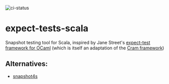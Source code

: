 ![ci-status](https://github.com/NyuB/expect-tests-scala/actions/workflows/ci.yml/badge.svg)
# expect-tests-scala

Snapshot testing tool for Scala, inspired by Jane Street's [expect-test framework for OCaml](https://github.com/janestreet/ppx_expect) (which is itself an adaptation of the [Cram framework](https://bitheap.org/cram/))

## Alternatives:

- [snapshot4s](https://siriusxm.github.io/snapshot4s/)
